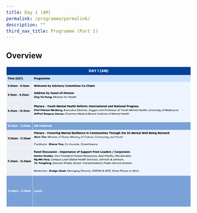 ```yaml
---
title: Day 1 (AM)
permalink: /programme/permalink/
description: ""
third_nav_title: Programme (Part I)
---
```

## Overview
![day 1/AM](/images/day%201%20(am).png)